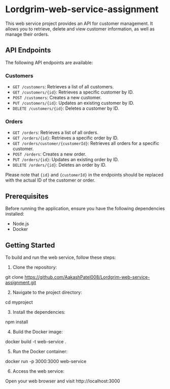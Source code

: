 # Lordgrim-web-service-assignment

This web service project provides an API for customer management. It allows you to retrieve, delete and view customer information, as well as manage their orders.

## API Endpoints

The following API endpoints are available:

### Customers

- `GET /customers`: Retrieves a list of all customers.
- `GET /customers/{id}`: Retrieves a specific customer by ID.
- `POST /customers`: Creates a new customer.
- `PUT /customers/{id}`: Updates an existing customer by ID.
- `DELETE /customers/{id}`: Deletes a customer by ID.

### Orders

- `GET /orders`: Retrieves a list of all orders.
- `GET /orders/{id}`: Retrieves a specific order by ID.
- `GET /orders/customer/{customerId}`: Retrieves all orders for a specific customer.
- `POST /orders`: Creates a new order.
- `PUT /orders/{id}`: Updates an existing order by ID.
- `DELETE /orders/{id}`: Deletes an order by ID.

Please note that `{id}` and `{customerId}` in the endpoints should be replaced with the actual ID of the customer or order.

## Prerequisites

Before running the application, ensure you have the following dependencies installed:

- Node.js
- Docker

## Getting Started

To build and run the web service, follow these steps:

1. Clone the repository:

git clone https://github.com/AakashPatel008/Lordgrim-web-service-assignment.git

2. Navigate to the project directory:

cd myproject

3. Install the dependencies:

npm install

4. Build the Docker image:

docker build -t web-service .

5. Run the Docker container:

docker run -p 3000:3000 web-service

6. Access the web service:

Open your web browser and visit http://localhost:3000
